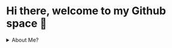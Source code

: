 # Hi there, welcome to my Github space 🚀
<details>
  <summary> About Me? </summary>
  <details open>
    <summary>My Social Networking Sites</summary>
    <div>
      <a href="https://www.linkedin.com/in/dlee0528/" target="_blank"><img src="https://img.shields.io/badge/linkedin-%230077B5.svg?&style=for-the-badge&logo=linkedin&logoColor=white"></a>
      <a href="https://dev.to/danlee0528" target="_blank"><img src= "https://img.shields.io/badge/DEV.TO-%230A0A0A.svg?&style=for-the-badge&logo=dev.to&logoColor=white"></a>
      <a href="https://www.youtube.com/channel/UCwqWNzINlWxwfNCPAU86_Fg?view_as=subscriber" target="_blank"><img src="https://img.shields.io/badge/youtube-%23FF0000.svg?&style=for-the-badge&logo=youtube&logoColor=white"></a>
    </div>
  </details>
  <ul>
    <li> 🇨🇦 Hi, I'm a Vancouver-based CS student who has strong interest in Web-based Platform Development</li>
    <li> 🇰🇷 안녕하세요, 현재 캐나다에 살고 있는 소프트웨어 개발자 겸 대학 졸업반 학생 입니다. 좋은 정보 같이 공유해요!</li>
    <li>:wrench: I enjoy developing visual, tangible and interactive applications </li>
    <li>:paperclip: I have some basic understanding of Graphic Designs and Digitial Image Designs (check my Instagram)</li>
    <li>:mortar_board: <strong>I'm expecting graduation in Dec 2020 and actively looking for full-time opportunities!</strong></li>
  </ul>

  ## Tech Stack
  <ul>
    <li>:hammer: <strong>Front-End:</strong> HTML5, CSS3, JavaScript(ES6), React</li>
    <li>:nut_and_bolt: <strong>Back-End:</strong> Node, Express, Python(Django), MongoDB, MySQL, MS SQL</li>
    <li>:handbag: <strong>Exposure:</strong> Java, PHP, C, C++, Kubernetes, AWS, GCP, Docker, PostgreSQL </li>
  </ul>

  ## Quick Summary
  ![Anurag's github stats](https://github-readme-stats.vercel.app/api?username=danlee0528&show_icons=true&theme=default)
  [![Top Langs](https://github-readme-stats.vercel.app/api/top-langs/?username=danlee0528&layout=compact)](https://github.com/anuraghazra/github-readme-stats)
</details>

